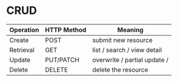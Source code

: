 # CRUD

| Operation | HTTP Method | Meaning                      |
| --------- | ----------- | ---------------------------- |
| Create    | POST        | submit new resource          |
| Retrieval | GET         | list / search / view detail  |
| Update    | PUT/PATCH   | overwrite / partial update / |
| Delete    | DELETE      | delete the resource          |

